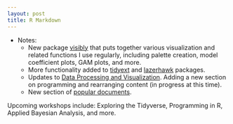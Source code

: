 ```yaml
---
layout: post
title: R Markdown
---
```


- Notes:
    - New package [visibly](https://m-clark.github.io/visibly/) that puts together various visualization and related functions I use regularly, including palette creation, model coefficient plots, GAM plots, and more.
    - More functionality added to [tidyext](https://m-clark.github.io/tidyext) and [lazerhawk](https://m-clark.github.io/lazerhawk) packages.
    - Updates to [Data Processing and Visualization](http://m-clark.github.io/data-processing-and-visualization/).  Adding a new section on programming and rearranging content (in progress at this time).
    - New section of [popular documents](../documents#popular).

Upcoming workshops include: Exploring the Tidyverse, Programming in R, Applied Bayesian Analysis, and more.